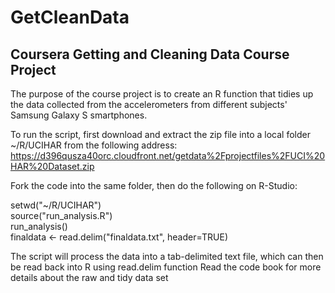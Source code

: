 # GetCleanData
## Coursera Getting and Cleaning Data Course Project

The purpose of the course project is to create an R function that tidies up the data collected from the accelerometers from different subjects' Samsung Galaxy S smartphones.  

To run the script, first download and extract the zip file into a local folder ~/R/UCIHAR from the following address:
https://d396qusza40orc.cloudfront.net/getdata%2Fprojectfiles%2FUCI%20HAR%20Dataset.zip 

Fork the code into the same folder, then do the following on R-Studio:

setwd("~/R/UCIHAR")   
source("run_analysis.R")   
run_analysis()   
finaldata <- read.delim("finaldata.txt", header=TRUE)

The script will process the data into a tab-delimited text file, which can then be read back into R using read.delim function
Read the code book for more details about the raw and tidy data set
